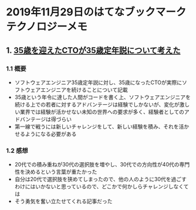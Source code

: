 # 2019年11月29日のはてなブックマークテクノロジーメモ

## 1. [35歳を迎えたCTOが35歳定年説について考えた](https://soudai.hatenablog.com/entry/2019/11/28/215953)

### 1.1 概要

- ソフトウェアエンジニア35歳定年説に対し、35歳になったCTOが実際にソフトウェアエンジニアを続けることについて記載
- 35歳という年令に達した人間がコードを書く上、ソフトウェアエンジニアを続ける上での若者に対するアドバンテージは経験でしかないが、変化が激しい業界では経験が活かせない未知の世界への要求が多く、経験者としてのアドバンテージは得づらい
- 第一線で戦うには新しいチャレンジをして、新しい経験を積み、それを活かせるようになる必要がある

### 1.2 感想

- 20代での積み重ねが30代の選択肢を増やし、30代での方向性が40代の専門性を決めるという言葉が重たかった
- 自分は20代で選択肢を狭めてしまったので、他の人のように30代を過ごすわけにはいかないと思っているので、どこかで何かしらチャレンジしなくては
- そう勇気を奮い立たせてくれる記事だった

